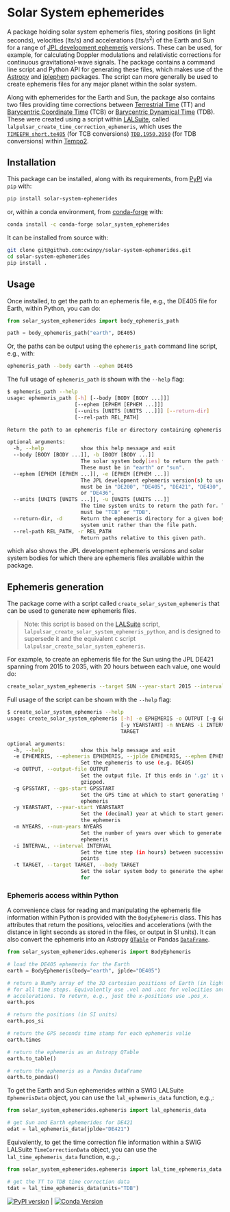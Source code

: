 # Solar System ephemerides

A package holding solar system ephemeris files, storing positions (in light seconds), velocities
(lts/s) and accelerations (lts/s<sup>2</sup>) of the Earth and Sun for a range of [JPL development
ephemeris](https://en.wikipedia.org/wiki/Jet_Propulsion_Laboratory_Development_Ephemeris) versions.
These can be used, for example, for calculating Doppler modulations and relativistic corrections for
continuous gravitational-wave signals. The package contains a command line script and Python API for
generating these files, which makes use of the [Astropy](https://www.astropy.org/) and
[jplephem](https://pypi.org/project/jplephem/) packages. The script can more generally be used to
create ephemeris files for any major planet within the solar system.

Along with ephemerides for the Earth and Sun, the package also contains two files providing time
corrections between [Terrestrial Time](https://en.wikipedia.org/wiki/Terrestrial_Time) (TT) and
[Barycentric Coordinate Time](https://en.wikipedia.org/wiki/Barycentric_Coordinate_Time) (TCB) or
[Barycentric Dynamical Time](https://en.wikipedia.org/wiki/Barycentric_Dynamical_Time) (TDB). These
were created using a script within
[LALSuite](https://lscsoft.docs.ligo.org/lalsuite/lalsuite/index.html), called
`lalpulsar_create_time_correction_ephemeris`, which uses the
[`TIMEEPH_short.te405`](https://bitbucket.org/psrsoft/tempo2/src/master/T2runtime/ephemeris/TIMEEPH_short.te405)
(for TCB conversions)
[`TDB.1950.2050`](https://bitbucket.org/psrsoft/tempo2/src/master/T2runtime/ephemeris/TDB.1950.2050)
(for TDB conversions) within [Tempo2](https://bitbucket.org/psrsoft/tempo2).

## Installation

This package can be installed, along with its requirements, from
[PyPI](https://pypi.org/project/solar-system-ephemerides) via `pip` with:

```bash
pip install solar-system-ephemerides
```

or, within a conda environment, from
[conda-forge](https://anaconda.org/conda-forge/solar_system_ephemerides) with:

```bash
conda install -c conda-forge solar_system_ephemerides
```

It can be installed from source with:

```bash
git clone git@github.com:cwinpy/solar-system-ephemerides.git
cd solar-system-ephemerides
pip install .
```

## Usage

Once installed, to get the path to an ephemeris file, e.g., the DE405 file for Earth, within Python,
you can do:

```python
from solar_system_ephemerides import body_ephemeris_path

path = body_ephemeris_path("earth", DE405)
```

Or, the paths can be output using the `ephemeris_path` command line script, e.g., with:

```bash
ephemeris_path --body earth --ephem DE405
```

The full usage of `ephemeris_path` is shown with the `--help` flag:

```bash
$ ephemeris_path --help
usage: ephemeris_path [-h] [--body [BODY [BODY ...]]]
                      [--ephem [EPHEM [EPHEM ...]]]
                      [--units [UNITS [UNITS ...]]] [--return-dir]
                      [--rel-path REL_PATH]

Return the path to an ephemeris file or directory containing ephemeris files

optional arguments:
  -h, --help            show this help message and exit
  --body [BODY [BODY ...]], -b [BODY [BODY ...]]
                        The solar system body[ies] to return the path for.
                        These must be in "earth" or "sun".
  --ephem [EPHEM [EPHEM ...]], -e [EPHEM [EPHEM ...]]
                        The JPL development ephemeris version(s) to use. These
                        must be in "DE200", "DE405", "DE421", "DE430", "DE435"
                        or "DE436".
  --units [UNITS [UNITS ...]], -u [UNITS [UNITS ...]]
                        The time system units to return the path for. This
                        must be "TCB" or "TDB".
  --return-dir, -d      Return the ephemeris directory for a given body/time
                        system unit rather than the file path.
  --rel-path REL_PATH, -r REL_PATH
                        Return paths relative to this given path.
```

which also shows the JPL development ephemeris versions and solar system bodies for which there are
ephemeris files available within the package.

## Ephemeris generation

The package come with a script called `create_solar_system_ephemeris` that can be used to generate
new ephemeris files.

> Note: this script is based on the
> [LALSuite](https://lscsoft.docs.ligo.org/lalsuite/lalsuite/index.html) script,
> `lalpulsar_create_solar_system_ephemeris_python`, and is designed to supersede it and the
> equivalent `C` script `lalpulsar_create_solar_system_ephemeris`.

For example, to create an ephemeris file for the Sun using the JPL DE421
spanning from 2015 to 2035, with 20 hours between each value, one would do:

```bash
create_solar_system_ephemeris --target SUN --year-start 2015 --interval 20 --num-years 20 --ephemeris DE421 --output-file sun15-35-DE421.dat.gz
```

Full usage of the script can be shown with the `--help` flag:

```bash
$ create_solar_system_ephemeris --help
usage: create_solar_system_ephemeris [-h] -e EPHEMERIS -o OUTPUT [-g GPSSTART]
                                     [-y YEARSTART] -n NYEARS -i INTERVAL -t
                                     TARGET

optional arguments:
  -h, --help            show this help message and exit
  -e EPHEMERIS, --ephemeris EPHEMERIS, --jplde EPHEMERIS, --ephem EPHEMERIS
                        Set the ephemeris to use (e.g. DE405)
  -o OUTPUT, --output-file OUTPUT
                        Set the output file. If this ends in '.gz' it will be
                        gzipped.
  -g GPSSTART, --gps-start GPSSTART
                        Set the GPS time at which to start generating the
                        ephemeris
  -y YEARSTART, --year-start YEARSTART
                        Set the (decimal) year at which to start generating
                        the ephemeris
  -n NYEARS, --num-years NYEARS
                        Set the number of years over which to generate the
                        ephemeris
  -i INTERVAL, --interval INTERVAL
                        Set the time step (in hours) between successive output
                        points
  -t TARGET, --target TARGET, --body TARGET
                        Set the solar system body to generate the ephemeris
                        for
```

### Ephemeris access within Python

A convenience class for reading and manipulating the ephemeris file information within Python is
provided with the `BodyEphemeris` class. This has attributes that return the positions, velocities
and accelerations (with the distance in light seconds as stored in the files, or output in SI
units). It can also convert the ephemeris into an Astropy
[`QTable`](https://docs.astropy.org/en/stable/api/astropy.table.QTable.html#astropy.table.QTable) or
Pandas [`DataFrame`](https://pandas.pydata.org/docs/reference/api/pandas.DataFrame.html).

```python
from solar_system_ephemerides.ephemeris import BodyEphemeris

# load the DE405 ephemeris for the Earth
earth = BodyEphemeris(body="earth", jplde="DE405")

# return a NumPy array of the 3D cartesian positions of Earth (in light seconds)
# for all time steps. Equivalently use .vel and .acc for velocities and
# accelerations. To return, e.g., just the x-positions use .pos_x.
earth.pos

# return the positions (in SI units)
earth.pos_si

# return the GPS seconds time stamp for each ephemeris valie
earth.times

# return the ephemeris as an Astropy QTable
earth.to_table()

# return the ephemeris as a Pandas DataFrame
earth.to_pandas()
```

To get the Earth and Sun ephemerides within a SWIG LALSuite `EphemerisData` object, you can use the
`lal_ephemeris_data` function, e.g.,:

```python
from solar_system_ephemerides.ephemeris import lal_ephemeris_data

# get Sun and Earth ephemerides for DE421
edat = lal_ephemeris_data(jplde="DE421")
```

Equivalently, to get the time correction file information within a SWIG LALSuite
`TimeCorrectionData` object, you can use the `lal_time_ephemeris_data` function, e.g.,:

```python
from solar_system_ephemerides.ephemeris import lal_time_ephemeris_data

# get the TT to TDB time correction data
tdat = lal_time_ephemeris_data(units="TDB")
```

[![PyPI version](https://badge.fury.io/py/solar_system_ephemerides.svg)](https://badge.fury.io/py/solar_system_ephemerides) | [![Conda Version](https://img.shields.io/conda/vn/conda-forge/solar_system_ephemerides.svg)](https://anaconda.org/conda-forge/solar_system_ephemerides)
